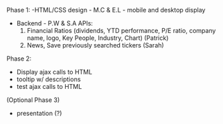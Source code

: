 Phase 1: 
-HTML/CSS design - M.C & E.L
    - mobile and desktop display
- Backend - P.W & S.A
    APIs: 
    1. Financial Ratios (dividends, YTD performance, P/E ratio, company name, logo, Key People, Industry, Chart) (Patrick)
    2. News, Save previously searched tickers (Sarah)

Phase 2: 
- Display ajax calls to HTML
- tooltip w/ descriptions 
- test ajax calls to HTML 

(Optional Phase 3)
- presentation (?)